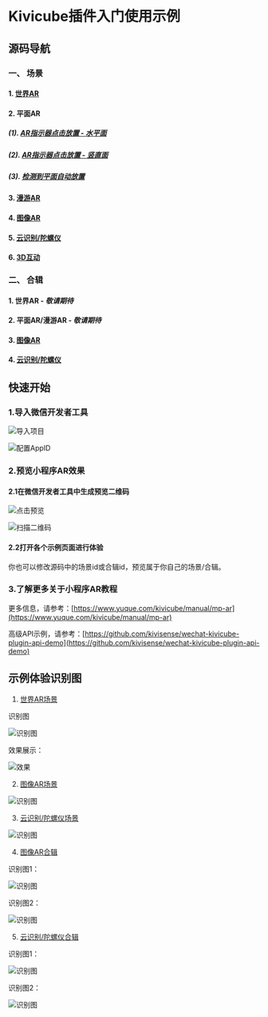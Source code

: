 # Kivicube插件入门使用示例

## 源码导航

### 一、 场景

#### 1. [世界AR](./miniprogram/pages/scene/world/)

#### 2. 平面AR

##### (1). [AR指示器点击放置 - 水平面](./miniprogram/pages/scene/plane/horizontal/)

##### (2). [AR指示器点击放置 - 竖直面](./miniprogram/pages/scene/plane/vertical/)

##### (3). [检测到平面自动放置](./miniprogram/pages/scene/plane/auto-place/)

#### 3. [漫游AR](./miniprogram/pages/scene/roam/)

#### 4. [图像AR](./miniprogram/pages/scene/image-ar/)

#### 5. [云识别/陀螺仪](./miniprogram/pages/scene/cloudar/)

#### 6. [3D互动](./miniprogram/pages/scene/index/)

### 二、 合辑

#### 1. 世界AR - *敬请期待*

#### 2. 平面AR/漫游AR - *敬请期待*

#### 3. [图像AR](./miniprogram/pages/collection/image-ar/)

#### 4. [云识别/陀螺仪](./miniprogram/pages/collection/cloudar/)

## 快速开始

### 1.导入微信开发者工具

![导入项目](https://project.kivisense.com/wechat-kivicube-plugin-quickstart/img/import.jpg)

![配置AppID](https://project.kivisense.com/wechat-kivicube-plugin-quickstart/img/appid.jpg)

### 2.预览小程序AR效果

#### 2.1在微信开发者工具中生成预览二维码

![点击预览](https://project.kivisense.com/wechat-kivicube-plugin-quickstart/img/preview.jpg)

![扫描二维码](https://project.kivisense.com/wechat-kivicube-plugin-quickstart/img/qr-code.jpg)

#### 2.2打开各个示例页面进行体验

你也可以修改源码中的场景id或合辑id，预览属于你自己的场景/合辑。

### 3.了解更多关于小程序AR教程

更多信息，请参考：[https://www.yuque.com/kivicube/manual/mp-ar](https://www.yuque.com/kivicube/manual/mp-ar)

高级API示例，请参考：[https://github.com/kivisense/wechat-kivicube-plugin-api-demo](https://github.com/kivisense/wechat-kivicube-plugin-api-demo)

## 示例体验识别图

1. [世界AR场景](./miniprogram/pages/scene/world/)

识别图

![识别图](./assets/scene/world/Kivisense-Wall.jpg)

效果展示：

![效果](./assets/scene/world/World-AR2.gif)

2. [图像AR场景](./miniprogram/pages/scene/image-ar/)

![识别图](./assets/scene/image-ar/image.png)

3. [云识别/陀螺仪场景](./miniprogram/pages/scene/cloudar/)

![识别图](./assets/scene/cloudar/image.png)

4. [图像AR合辑](./miniprogram/pages/collection/image-ar/)

识别图1：

![识别图](./assets/collection/cloudar/img1.png)

识别图2：

![识别图](./assets/collection/cloudar/img2.png)

5. [云识别/陀螺仪合辑](./miniprogram/pages/collection/cloudar/)

识别图1：

![识别图](./assets/collection/cloudar/img1.png)

识别图2：

![识别图](./assets/collection/cloudar/img2.png)
